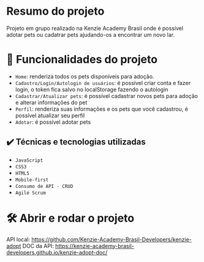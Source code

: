 # Resumo do projeto
Projeto em grupo realizado na Kenzie Academy Brasil onde é possível adotar pets ou cadatrar pets ajudando-os a encontrar um novo lar.

# :hammer: Funcionalidades do projeto

- `Home`: renderiza todos os pets disponíveis para adoção.
- `Cadastro/Login/Autologin de usuários`: é possível criar conta e fazer login, o token fica salvo no localStorage fazendo o autologin
- `Cadastrar/Atualizar pets`: é possível cadastrar novos pets para adoção e alterar informações do pet
- `Perfil`: renderiza suas informações e os pets que você cadastrou, é possível atualizar seu perfil
- `Adotar`: é possível adotar pets


## ✔️ Técnicas e tecnologias utilizadas

- ``JavaScript``
- ``CSS3``
- ``HTML5``
- ``Mobile-first``
- ``Consumo de API - CRUD``
- ``Agile Scrum``


# 🛠️ Abrir e rodar o projeto

API local: https://github.com/Kenzie-Academy-Brasil-Developers/kenzie-adopt
DOC da API: https://kenzie-academy-brasil-developers.github.io/kenzie-adopt-doc/
